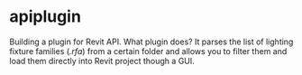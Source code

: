 # apiplugin
Building a plugin for Revit API.
What plugin does?
It parses the list of lighting fixture families (*.rfa*) from a certain folder and allows you to filter them and load them directly into Revit project though a GUI.
